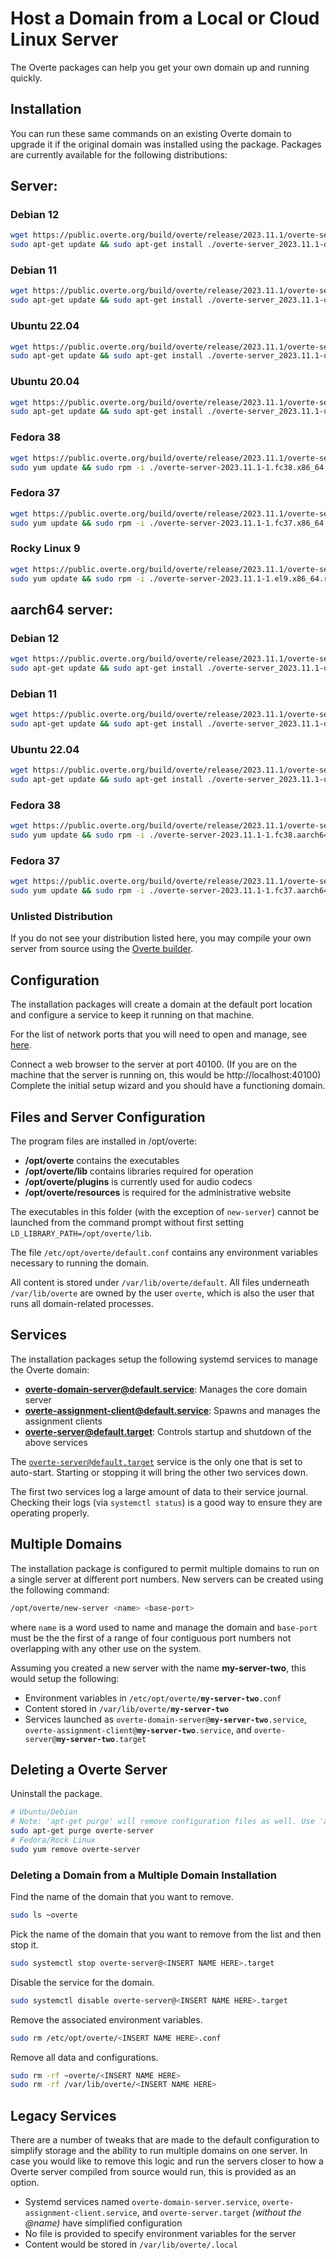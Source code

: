 # Host a Domain from a Local or Cloud Linux Server

The Overte packages can help you get your own domain up and running quickly.

## Installation

You can run these same commands on an existing Overte domain to upgrade it if the original domain was installed using the package. Packages are currently available for the following distributions:

## Server:

### Debian 12

```bash
wget https://public.overte.org/build/overte/release/2023.11.1/overte-server_2023.11.1-debian-12-1_amd64.deb
sudo apt-get update && sudo apt-get install ./overte-server_2023.11.1-debian-12-1_amd64.deb
```

### Debian 11

```bash
wget https://public.overte.org/build/overte/release/2023.11.1/overte-server_2023.11.1-debian-11-1_amd64.deb
sudo apt-get update && sudo apt-get install ./overte-server_2023.11.1-debian-11-1_amd64.deb
```

### Ubuntu 22.04

```bash
wget https://public.overte.org/build/overte/release/2023.11.1/overte-server_2023.11.1-ubuntu-22.04-1_amd64.deb
sudo apt-get update && sudo apt-get install ./overte-server_2023.11.1-ubuntu-22.04-1_amd64.deb
```
### Ubuntu 20.04

```bash
wget https://public.overte.org/build/overte/release/2023.11.1/overte-server_2023.11.1-ubuntu-20.04-1_amd64.deb
sudo apt-get update && sudo apt-get install ./overte-server_2023.11.1-ubuntu-20.04-1_amd64.deb
```

### Fedora 38

```bash
wget https://public.overte.org/build/overte/release/2023.11.1/overte-server-2023.11.1-1.fc38.x86_64.rpm
sudo yum update && sudo rpm -i ./overte-server-2023.11.1-1.fc38.x86_64.rpm
```

### Fedora 37

```bash
wget https://public.overte.org/build/overte/release/2023.11.1/overte-server-2023.11.1-1.fc37.x86_64.rpm
sudo yum update && sudo rpm -i ./overte-server-2023.11.1-1.fc37.x86_64.rpm
```

### Rocky Linux 9

```bash
wget https://public.overte.org/build/overte/release/2023.11.1/overte-server-2023.11.1-1.el9.x86_64.rpm
sudo yum update && sudo rpm -i ./overte-server-2023.11.1-1.el9.x86_64.rpm
```

## aarch64 server:

### Debian 12

```bash
wget https://public.overte.org/build/overte/release/2023.11.1/overte-server_2023.11.1-debian-12-1_arm64.deb
sudo apt-get update && sudo apt-get install ./overte-server_2023.11.1-debian-12-1_arm64.deb
```

### Debian 11

```bash
wget https://public.overte.org/build/overte/release/2023.11.1/overte-server_2023.11.1-debian-11-1_arm64.deb
sudo apt-get update && sudo apt-get install ./overte-server_2023.11.1-debian-11-1_arm64.deb
```

### Ubuntu 22.04

```bash
wget https://public.overte.org/build/overte/release/2023.11.1/overte-server_2023.11.1-ubuntu-22.04-1_arm64.deb
sudo apt-get update && sudo apt-get install ./overte-server_2023.11.1-ubuntu-22.04-1_arm64.deb
```

### Fedora 38

```bash
wget https://public.overte.org/build/overte/release/2023.11.1/overte-server-2023.11.1-1.fc38.aarch64.rpm
sudo yum update && sudo rpm -i ./overte-server-2023.11.1-1.fc38.aarch64.rpm
```

### Fedora 37

```bash
wget https://public.overte.org/build/overte/release/2023.11.1/overte-server-2023.11.1-1.fc37.aarch64.rpm
sudo yum update && sudo rpm -i ./overte-server-2023.11.1-1.fc37.aarch64.rpm
```

### Unlisted Distribution

If you do not see your distribution listed here, you may compile your own server from source using the [Overte builder](https://github.com/overte-org/overte-builder).

## Configuration

The installation packages will create a domain at the default port location and configure a service to keep it running on that machine.

For the list of network ports that you will need to open and manage, see [here](../configure-settings/network-settings).

Connect a web browser to the server at port 40100. (If you are on the machine that the server is running on, this would be http://localhost:40100) Complete the initial setup wizard and you should have a functioning domain.

## Files and Server Configuration

The program files are installed in /opt/overte:
 - **/opt/overte** contains the executables
 - **/opt/overte/lib** contains libraries required for operation
 - **/opt/overte/plugins** is currently used for audio codecs
 - **/opt/overte/resources** is required for the administrative website

The executables in this folder (with the exception of <code>new-server</code>) cannot be launched from the command prompt without first setting <code>LD_LIBRARY_PATH=/opt/overte/lib</code>.

The file <code>/etc/opt/overte/default.conf</code> contains any environment variables necessary to running the domain.

All content is stored under <code>/var/lib/overte/default</code>. All files underneath <code>/var/lib/overte</code> are owned by the user <code>overte</code>, which is also the user that runs all domain-related processes.

## Services

The installation packages setup the following systemd services to manage the Overte domain:
- **overte-domain-server@default.service**: Manages the core domain server
- **overte-assignment-client@default.service**: Spawns and manages the assignment clients
- **overte-server@default.target**: Controls startup and shutdown of the above services

The <code>overte-server@default.target</code> service is the only one that is set to auto-start. Starting or stopping it will bring the other two services down.

The first two services log a large amount of data to their service journal. Checking their logs (via <code>systemctl status</code>) is a good way to ensure they are operating properly.

## Multiple Domains

The installation package is configured to permit multiple domains to run on a single server at different port numbers. New servers can be created using the following command:

```sh
/opt/overte/new-server <name> <base-port>
```

where <code>name</code> is a word used to name and manage the domain and <code>base-port</code> must be the the first of a range of four contiguous port numbers not overlapping with any other use on the system.

Assuming you created a new server with the name **my-server-two**, this would setup the following:
 - Environment variables in <code>/etc/opt/overte/**my-server-two**.conf</code>
 - Content stored in <code>/var/lib/overte/**my-server-two**</code>
 - Services launched as <code>overte-domain-server@**my-server-two**.service</code>, <code>overte-assignment-client@**my-server-two**.service</code>, and <code>overte-server@**my-server-two**.target</code>

## Deleting a Overte Server

Uninstall the package.

```sh
# Ubuntu/Debian
# Note: 'apt-get purge' will remove configuration files as well. Use 'apt-get remove' to keep them.
sudo apt-get purge overte-server
# Fedora/Rock Linux
sudo yum remove overte-server
```

### Deleting a Domain from a Multiple Domain Installation

Find the name of the domain that you want to remove.

```sh
sudo ls ~overte
```

Pick the name of the domain that you want to remove from the list and then stop it.

```sh
sudo systemctl stop overte-server@<INSERT NAME HERE>.target
```

Disable the service for the domain.

```sh
sudo systemctl disable overte-server@<INSERT NAME HERE>.target
```

Remove the associated environment variables.

```sh
sudo rm /etc/opt/overte/<INSERT NAME HERE>.conf
```

Remove all data and configurations.

```sh
sudo rm -rf ~overte/<INSERT NAME HERE>
sudo rm -rf /var/lib/overte/<INSERT NAME HERE>
```

## Legacy Services

There are a number of tweaks that are made to the default configuration to simplify storage and the ability to run multiple domains on one server. In case you would like to remove this logic and run the servers closer to how a Overte server compiled from source would run, this is provided as an option.
 - Systemd services named <code>overte-domain-server.service</code>, <code>overte-assignment-client.service</code>, and <code>overte-server.target</code> *(without the @name)* have simplified configuration
 - No file is provided to specify environment variables for the server
 - Content would be stored in <code>/var/lib/overte/.local</code>
